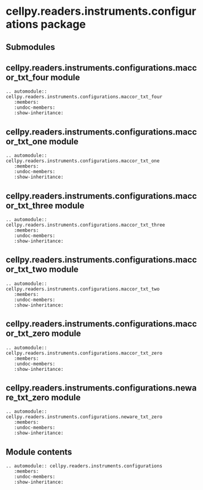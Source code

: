 # cellpy.readers.instruments.configurations package

## Submodules

## cellpy.readers.instruments.configurations.maccor_txt_four module

```{eval-rst}
.. automodule:: cellpy.readers.instruments.configurations.maccor_txt_four
   :members:
   :undoc-members:
   :show-inheritance:
```

## cellpy.readers.instruments.configurations.maccor_txt_one module

```{eval-rst}
.. automodule:: cellpy.readers.instruments.configurations.maccor_txt_one
   :members:
   :undoc-members:
   :show-inheritance:
```

## cellpy.readers.instruments.configurations.maccor_txt_three module

```{eval-rst}
.. automodule:: cellpy.readers.instruments.configurations.maccor_txt_three
   :members:
   :undoc-members:
   :show-inheritance:
```

## cellpy.readers.instruments.configurations.maccor_txt_two module

```{eval-rst}
.. automodule:: cellpy.readers.instruments.configurations.maccor_txt_two
   :members:
   :undoc-members:
   :show-inheritance:
```

## cellpy.readers.instruments.configurations.maccor_txt_zero module

```{eval-rst}
.. automodule:: cellpy.readers.instruments.configurations.maccor_txt_zero
   :members:
   :undoc-members:
   :show-inheritance:
```

## cellpy.readers.instruments.configurations.neware_txt_zero module

```{eval-rst}
.. automodule:: cellpy.readers.instruments.configurations.neware_txt_zero
   :members:
   :undoc-members:
   :show-inheritance:
```

## Module contents

```{eval-rst}
.. automodule:: cellpy.readers.instruments.configurations
   :members:
   :undoc-members:
   :show-inheritance:
```
